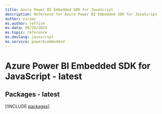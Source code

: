 ```yaml
---
title: Azure Power BI Embedded SDK for JavaScript
description: Reference for Azure Power BI Embedded SDK for JavaScript
author: xirzec
ms.author: jeffish
ms.data: 09/29/2023
ms.topic: reference
ms.devlang: javascript
ms.service: powerbiembedded
---
```

# Azure Power BI Embedded SDK for JavaScript - latest
## Packages - latest
[!INCLUDE [packages](power-bi-embedded-index.md)]